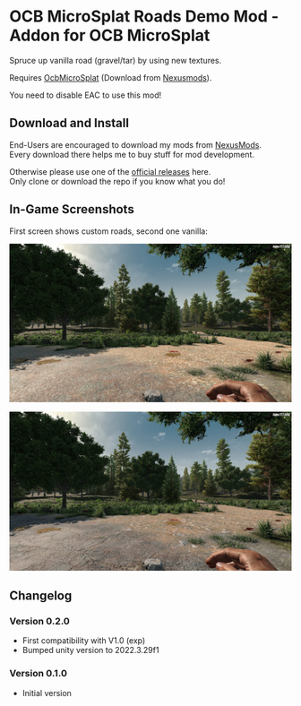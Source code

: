 # OCB MicroSplat Roads Demo Mod - Addon for OCB MicroSplat

Spruce up vanilla road (gravel/tar) by using new textures.

Requires [OcbMicroSplat][1] (Download from [Nexusmods][3]).

You need to disable EAC to use this mod!

## Download and Install

End-Users are encouraged to download my mods from [NexusMods][3].  
Every download there helps me to buy stuff for mod development.

Otherwise please use one of the [official releases][4] here.  
Only clone or download the repo if you know what you do!

## In-Game Screenshots

First screen shows custom roads, second one vanilla:

![Roads Custom](Screens/roads-custom.jpg)

![Roads Vanilla](Screens/roads-vanilla.jpg)

## Changelog

### Version 0.2.0

- First compatibility with V1.0 (exp)
- Bumped unity version to 2022.3.29f1

### Version 0.1.0

- Initial version

[1]: https://github.com/OCB7D2D/OcbMicroSplat
[2]: https://github.com/OCB7D2D/OcbMicroSplat/releases
[3]: https://www.nexusmods.com/7daystodie/mods/2873
[4]: https://github.com/OCB7D2D/OcbMicroSplatRoads/releases
